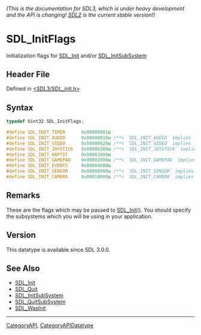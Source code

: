 ###### (This is the documentation for SDL3, which is under heavy development and the API is changing! [SDL2](https://wiki.libsdl.org/SDL2/) is the current stable version!)
# SDL_InitFlags

Initialization flags for [SDL_Init](SDL_Init) and/or [SDL_InitSubSystem](SDL_InitSubSystem)

## Header File

Defined in [<SDL3/SDL_init.h>](https://github.com/libsdl-org/SDL/blob/main/include/SDL3/SDL_init.h)

## Syntax

```c
typedef Uint32 SDL_InitFlags;

#define SDL_INIT_TIMER      0x00000001u
#define SDL_INIT_AUDIO      0x00000010u /**< `SDL_INIT_AUDIO` implies `SDL_INIT_EVENTS` */
#define SDL_INIT_VIDEO      0x00000020u /**< `SDL_INIT_VIDEO` implies `SDL_INIT_EVENTS` */
#define SDL_INIT_JOYSTICK   0x00000200u /**< `SDL_INIT_JOYSTICK` implies `SDL_INIT_EVENTS`, should be initialized on the same thread as SDL_INIT_VIDEO on Windows if you don't set SDL_HINT_JOYSTICK_THREAD */
#define SDL_INIT_HAPTIC     0x00001000u
#define SDL_INIT_GAMEPAD    0x00002000u /**< `SDL_INIT_GAMEPAD` implies `SDL_INIT_JOYSTICK` */
#define SDL_INIT_EVENTS     0x00004000u
#define SDL_INIT_SENSOR     0x00008000u /**< `SDL_INIT_SENSOR` implies `SDL_INIT_EVENTS` */
#define SDL_INIT_CAMERA     0x00010000u /**< `SDL_INIT_CAMERA` implies `SDL_INIT_EVENTS` */
```

## Remarks

These are the flags which may be passed to [SDL_Init](SDL_Init)(). You
should specify the subsystems which you will be using in your application.

## Version

This datatype is available since SDL 3.0.0.

## See Also

- [SDL_Init](SDL_Init)
- [SDL_Quit](SDL_Quit)
- [SDL_InitSubSystem](SDL_InitSubSystem)
- [SDL_QuitSubSystem](SDL_QuitSubSystem)
- [SDL_WasInit](SDL_WasInit)

----
[CategoryAPI](CategoryAPI), [CategoryAPIDatatype](CategoryAPIDatatype)

